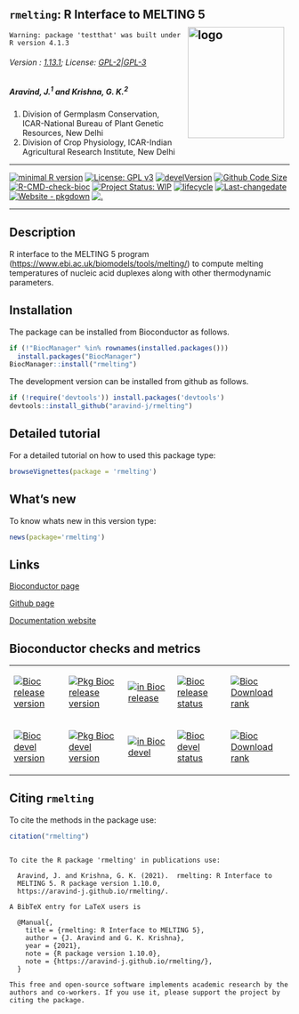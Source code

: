 
## `rmelting`: R Interface to MELTING 5 <img src="https://raw.githubusercontent.com/aravind-j/rmelting/master/inst/extdata/rmelting.png" align="right" alt="logo" width="173" height = "200" style = "padding: 10px; border: none; float: right;">

    Warning: package 'testthat' was built under R version 4.1.3

###### Version : [1.13.1](https://aravind-j.github.io/rmelting/); License: [GPL-2|GPL-3](https://www.r-project.org/Licenses/)

##### *Aravind, J.<sup>1</sup> and Krishna, G. K.<sup>2</sup>*

1.  Division of Germplasm Conservation, ICAR-National Bureau of Plant
    Genetic Resources, New Delhi
2.  Division of Crop Physiology, ICAR-Indian Agricultural Research
    Institute, New Delhi

-----

[![minimal R
version](https://img.shields.io/badge/R%3E%3D-3.6-6666ff.svg)](https://cran.r-project.org/)
[![License: GPL
v3](https://img.shields.io/badge/License-GPL%20v3-blue.svg)](https://www.gnu.org/licenses/gpl-3.0)
[![develVersion](https://shields.io/badge/devel%20version-1.13.1-orange?logo=github&style=flat)](https://github.com/aravind-j/rmelting)
[![Github Code
Size](https://img.shields.io/github/languages/code-size/aravind-j/rmelting.svg)](https://github.com/aravind-j/rmelting)
[![R-CMD-check-bioc](https://github.com/aravind-j/rmelting/actions/workflows/check-bioc.yml/badge.svg)](https://github.com/aravind-j/rmelting/actions/workflows/check-bioc.yml)
[![Project Status:
WIP](https://www.repostatus.org/badges/latest/active.svg)](https://www.repostatus.org/#active)
[![lifecycle](https://img.shields.io/badge/lifecycle-stable-brightgreen.svg)](https://lifecycle.r-lib.org/articles/stages.html#stable)
[![Last-changedate](https://img.shields.io/badge/last%20change-2022--10--06-yellowgreen.svg)](/commits/master)
[![Website -
pkgdown](https://img.shields.io/website-up-down-green-red/https/aravind-j.github.io/rmelting.svg)](https://aravind-j.github.io/rmelting/)
[![.](https://pro-pulsar-193905.appspot.com/UA-116683292-1/welcome-page)](https://github.com/aravind-j/google-analytics-beacon)

-----

<!-- [![GitHub Download Count](https://github-basic-badges.herokuapp.com/downloads/aravind-j/rmelting/total.svg)] -->

<!-- [![Rdoc](http://www.rdocumentation.org/badges/version/rmelting)](http://www.rdocumentation.org/packages/rmelting) -->

<!-- [![Zenodo DOI](https://zenodo.org/badge/DOI/10.5281/zenodo.841963.svg)](https://doi.org/10.5281/zenodo.841963) -->

<!-- [![](https://bioconductor.org/images/shields/availability/unknown-build.svg)](https://bioconductor.org/packages/devel/bioc/html/rmelting.html#archives) -->

<!-- [[![CRAN_Status_Badge](https://www.r-pkg.org/badges/version-last-release/rmelting)](https://cran.r-project.org/package=rmelting) -->

<!-- [![rstudio mirror downloads](https://cranlogs.r-pkg.org/badges/grand-total/rmelting?color=green)](https://CRAN.R-project.org/package=rmelting) -->

<!-- [![packageversion](https://img.shields.io/badge/Package%20version-0.2.3.3-orange.svg)](https://github.com/aravind-j/rmelting) -->

## Description

R interface to the MELTING 5 program
(<https://www.ebi.ac.uk/biomodels/tools/melting/>) to compute melting
temperatures of nucleic acid duplexes along with other thermodynamic
parameters.

## Installation

The package can be installed from Bioconductor as follows.

``` r
if (!"BiocManager" %in% rownames(installed.packages())) 
  install.packages("BiocManager")
BiocManager::install("rmelting")
```

The development version can be installed from github as follows.

``` r
if (!require('devtools')) install.packages('devtools')
devtools::install_github("aravind-j/rmelting")
```

## Detailed tutorial

For a detailed tutorial on how to used this package type:

``` r
browseVignettes(package = 'rmelting')
```

## What’s new

To know whats new in this version type:

``` r
news(package='rmelting')
```

## Links

[Bioconductor page](https://doi.org/doi:10.18129/B9.bioc.rmelting)

[Github page](https://github.com/aravind-j/rmelting)

[Documentation website](https://aravind-j.github.io/rmelting/)

<!-- [Zenodo DOI](https://doi.org/10.5281/zenodo.1219630) -->

## Bioconductor checks and metrics

<table>

<tbody>

<tr>

<td style="text-align:left;">

[![Bioc release
version](https://img.shields.io/badge/Bioconductor%20release-3.15-brightgreen.svg)](https://bioconductor.org/install/)

</td>

<td style="text-align:left;">

[![Pkg Bioc release
version](https://img.shields.io/badge/BioC%20release-1.12.0-brightgreen.svg)](https://bioconductor.org/packages/release/bioc/html/rmelting.html)

</td>

<td style="text-align:left;">

[![in Bioc
release](https://bioconductor.org/shields/years-in-bioc/rmelting.svg)](https://bioconductor.org/packages/release/bioc/html/rmelting.html#since)

</td>

<td style="text-align:left;">

[![Bioc release
status](https://bioconductor.org/shields/build/release/bioc/rmelting.svg)](http://bioconductor.org/checkResults/release/bioc-LATEST/rmelting/)

</td>

<td style="text-align:left;">

[![Bioc Download
rank](https://bioconductor.org/shields/downloads/release/rmelting.svg)](http://bioconductor.org/packages/stats/bioc/rmelting/)

</td>

</tr>

<tr>

<td style="text-align:left;">

[![Bioc devel
version](https://img.shields.io/badge/Bioconductor%20devel-3.16-orange.svg)](https://bioconductor.org/install/)

</td>

<td style="text-align:left;">

[![Pkg Bioc devel
version](https://img.shields.io/badge/BioC%20devel-1.13.1-orange.svg)](https://bioconductor.org/packages/devel/bioc/html/rmelting.html)

</td>

<td style="text-align:left;">

[![in Bioc
devel](https://bioconductor.org/shields/years-in-bioc/rmelting.svg)](https://bioconductor.org/packages/devel/bioc/html/rmelting.html#since)

</td>

<td style="text-align:left;">

[![Bioc devel
status](https://bioconductor.org/shields/build/devel/bioc/rmelting.svg)](http://bioconductor.org/checkResults/devel/bioc-LATEST/rmelting/)

</td>

<td style="text-align:left;">

[![Bioc Download
rank](https://bioconductor.org/shields/downloads/devel/rmelting.svg)](http://bioconductor.org/packages/stats/bioc/rmelting/)

</td>

</tr>

</tbody>

</table>

## Citing `rmelting`

To cite the methods in the package use:

``` r
citation("rmelting")
```

``` 

To cite the R package 'rmelting' in publications use:

  Aravind, J. and Krishna, G. K. (2021).  rmelting: R Interface to
  MELTING 5. R package version 1.10.0,
  https://aravind-j.github.io/rmelting/.

A BibTeX entry for LaTeX users is

  @Manual{,
    title = {rmelting: R Interface to MELTING 5},
    author = {J. Aravind and G. K. Krishna},
    year = {2021},
    note = {R package version 1.10.0},
    note = {https://aravind-j.github.io/rmelting/},
  }

This free and open-source software implements academic research by the
authors and co-workers. If you use it, please support the project by
citing the package.
```
